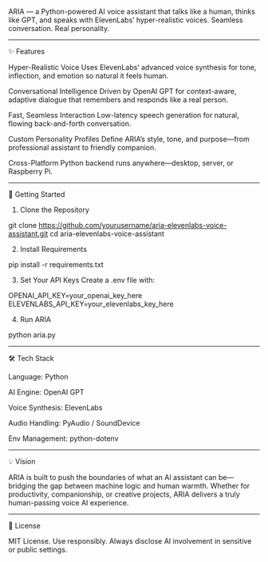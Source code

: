 ARIA — a Python-powered AI voice assistant that talks like a human, thinks like GPT, and speaks with ElevenLabs’ hyper-realistic voices. Seamless conversation. Real personality.


---

✨ Features

Hyper-Realistic Voice
Uses ElevenLabs’ advanced voice synthesis for tone, inflection, and emotion so natural it feels human.

Conversational Intelligence
Driven by OpenAI GPT for context-aware, adaptive dialogue that remembers and responds like a real person.

Fast, Seamless Interaction
Low-latency speech generation for natural, flowing back-and-forth conversation.

Custom Personality Profiles
Define ARIA’s style, tone, and purpose—from professional assistant to friendly companion.

Cross-Platform
Python backend runs anywhere—desktop, server, or Raspberry Pi.



---

🚀 Getting Started

1. Clone the Repository

git clone https://github.com/yourusername/aria-elevenlabs-voice-assistant.git
cd aria-elevenlabs-voice-assistant


2. Install Requirements

pip install -r requirements.txt


3. Set Your API Keys
Create a .env file with:

OPENAI_API_KEY=your_openai_key_here
ELEVENLABS_API_KEY=your_elevenlabs_key_here


4. Run ARIA

python aria.py




---

🛠 Tech Stack

Language: Python

AI Engine: OpenAI GPT

Voice Synthesis: ElevenLabs

Audio Handling: PyAudio / SoundDevice

Env Management: python-dotenv



---

💡 Vision

ARIA is built to push the boundaries of what an AI assistant can be—bridging the gap between machine logic and human warmth.
Whether for productivity, companionship, or creative projects, ARIA delivers a truly human-passing voice AI experience.


---

📜 License

MIT License. Use responsibly. Always disclose AI involvement in sensitive or public settings.

